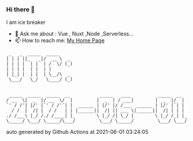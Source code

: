 ### Hi there 👋

I am ice breaker

- 💬 Ask me about : Vue , Nuxt ,Node ,Serverless...
- 📫 How to reach me: [My Home Page](https://icebreaker.top/)

```
 _   _  _____  _____     
| | | ||_   _|/  __ \  _ 
| | | |  | |  | /  \/ (_)
| | | |  | |  | |        
| |_| |  | |  | \__/\  _ 
 \___/   \_/   \____/ (_)
                         
                         
 _____  _____  _____  __           _____   ____          _____  __  
/ __  \|  _  |/ __  \/  |         |  _  | / ___|        |  _  |/  | 
`' / /'| |/' |`' / /'`| |  ______ | |/' |/ /___  ______ | |/' |`| | 
  / /  |  /| |  / /   | | |______||  /| || ___ \|______||  /| | | | 
./ /___\ |_/ /./ /____| |_        \ |_/ /| \_/ |        \ |_/ /_| |_
\_____/ \___/ \_____/\___/         \___/ \_____/         \___/ \___/
```

auto generated by Github Actions at 2021-06-01 03:24:05
